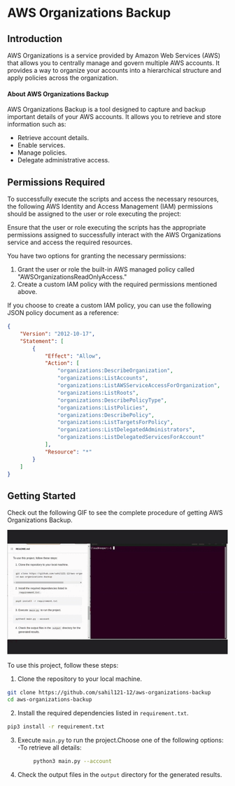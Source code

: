 # AWS Organizations Backup

## Introduction

AWS Organizations is a service provided by Amazon Web Services (AWS) that allows you to centrally manage and govern multiple AWS accounts. It provides a way to organize your accounts into a hierarchical structure and apply policies across the organization.

 #### About AWS Organizations Backup

 


AWS Organizations Backup is a tool designed to capture and backup important details of your AWS accounts. It allows you to retrieve and store information such as:

- Retrieve account details.
- Enable services.
- Manage policies.
- Delegate administrative access.


  
## Permissions Required 

To successfully execute the scripts and access the necessary resources, the following AWS Identity and Access Management (IAM) permissions should be assigned to the user or role executing the project:

Ensure that the user or role executing the scripts has the appropriate permissions assigned to successfully interact with the AWS Organizations service and access the required resources.

You have two options for granting the necessary permissions:
1. Grant the user or role the built-in AWS managed policy called "AWSOrganizationsReadOnlyAccess."
2. Create a custom IAM policy with the required permissions mentioned above.

If you choose to create a custom IAM policy, you can use the following JSON policy document as a reference:

```json
{
    "Version": "2012-10-17",
    "Statement": [
        {
            "Effect": "Allow",
            "Action": [
                "organizations:DescribeOrganization",
                "organizations:ListAccounts",
                "organizations:ListAWSServiceAccessForOrganization",
                "organizations:ListRoots",
                "organizations:DescribePolicyType",
                "organizations:ListPolicies",
                "organizations:DescribePolicy",
                "organizations:ListTargetsForPolicy",
                "organizations:ListDelegatedAdministrators",
                "organizations:ListDelegatedServicesForAccount"
            ],
            "Resource": "*"
        }
    ]
}

```









## Getting Started


Check out the following GIF to see the complete procedure of getting AWS Organizations Backup. 


![GIF](https://github.com/sahil121-12/aws-organizations-backup/blob/integration/File1.gif)


To use this project, follow these steps:

1. Clone the repository to your local machine.
```bash
git clone https://github.com/sahil121-12/aws-organizations-backup
cd aws-organizations-backup
```
2. Install the required dependencies listed in `requirement.txt`.
            
```bash
pip3 install -r requirement.txt
```

3. Execute `main.py` to run the project.Choose one of the following options:
    -To retrieve all details:
    ```bash
         python3 main.py --account 
    ```
5. Check the output files in the `output` directory for the generated results.



